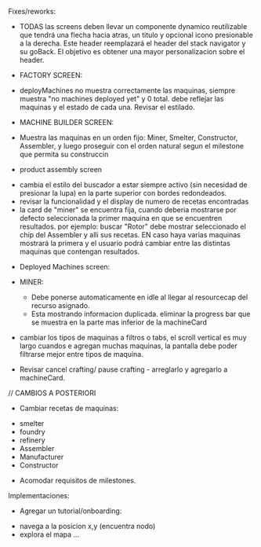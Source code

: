 Fixes/reworks:
- TODAS las screens deben llevar un componente dynamico reutilizable que tendrá una flecha hacia atras, un titulo y opcional icono presionable a la derecha. Este header reemplazará el header del stack navigator y su goBack. El objetivo es obtener una mayor personalizacion sobre el header.

* FACTORY SCREEN:
- deployMachines no muestra correctamente las maquinas, siempre muestra "no machines deployed yet" y 0 total. debe reflejar las maquinas y el estado de cada una. Revisar el estilado.

* MACHINE BUILDER SCREEN:
- Muestra las maquinas en un orden fijo: Miner, Smelter, Constructor, Assembler, y luego proseguir con el orden natural segun el milestone que permita su construccin

* product assembly screen
- cambia el estilo del buscador a estar siempre activo (sin necesidad de presionar la lupa) en la parte superior con bordes redondeados.
- revisar la funcionalidad y el display de numero de recetas encontradas
- la card de "miner" se encuentra fija, cuando deberia mostrarse por defecto seleccionada la primer maquina en que se encuentren resultados. por ejemplo: buscar "Rotor" debe mostrar seleccionado el chip del Assembler y alli sus recetas. EN caso haya varias maquinas mostrará la primera y el usuario podrá cambiar entre las distintas maquinas que contengan resultados.


* Deployed Machines screen:
- MINER: 
  - Debe ponerse automaticamente en idle al llegar al resourcecap del recurso asignado.
  - Esta mostrando informacion duplicada. eliminar la progress bar que se muestra en la parte mas inferior de la machineCard
- cambiar los tipos de maquinas a filtros o tabs, el scroll vertical es muy largo cuandos e agregan muchas maquinas, la pantalla debe poder filtrarse mejor entre tipos de maquina.



- Revisar cancel crafting/ pause crafting - arreglarlo y agregarlo a machineCard.


// CAMBIOS A POSTERIORI

* Cambiar recetas de maquinas:
 - smelter
 - foundry
 - refinery
 - Assembler
 - Manufacturer
 - Constructor

* Acomodar requisitos de milestones.

Implementaciones:

* Agregar un tutorial/onboarding:
- navega a la posicion x,y (encuentra nodo)
- explora el mapa ...

